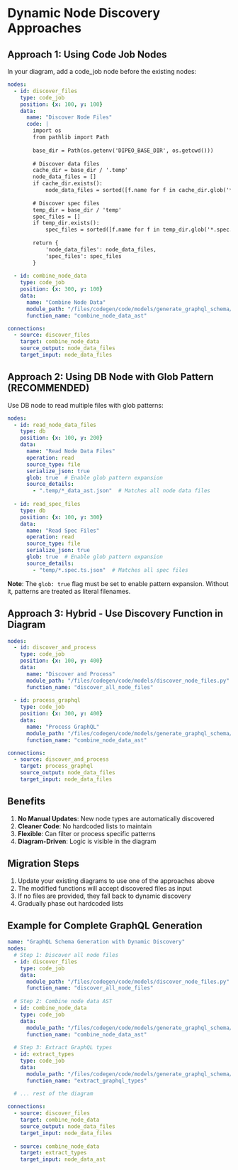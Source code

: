 # Dynamic Node Discovery Approaches

## Approach 1: Using Code Job Nodes

In your diagram, add a code_job node before the existing nodes:

```yaml
nodes:
  - id: discover_files
    type: code_job
    position: {x: 100, y: 100}
    data:
      name: "Discover Node Files"
      code: |
        import os
        from pathlib import Path
        
        base_dir = Path(os.getenv('DIPEO_BASE_DIR', os.getcwd()))
        
        # Discover data files
        cache_dir = base_dir / '.temp'
        node_data_files = []
        if cache_dir.exists():
            node_data_files = sorted([f.name for f in cache_dir.glob('*_data_ast.json')])
        
        # Discover spec files
        temp_dir = base_dir / 'temp'
        spec_files = []
        if temp_dir.exists():
            spec_files = sorted([f.name for f in temp_dir.glob('*.spec.ts.json')])
        
        return {
            'node_data_files': node_data_files,
            'spec_files': spec_files
        }
  
  - id: combine_node_data
    type: code_job
    position: {x: 300, y: 100}
    data:
      name: "Combine Node Data"
      module_path: "/files/codegen/code/models/generate_graphql_schema/graphql_schema_generator.py"
      function_name: "combine_node_data_ast"

connections:
  - source: discover_files
    target: combine_node_data
    source_output: node_data_files
    target_input: node_data_files
```

## Approach 2: Using DB Node with Glob Pattern (RECOMMENDED)

Use DB node to read multiple files with glob patterns:

```yaml
nodes:
  - id: read_node_data_files
    type: db
    position: {x: 100, y: 200}
    data:
      name: "Read Node Data Files"
      operation: read
      source_type: file
      serialize_json: true
      glob: true  # Enable glob pattern expansion
      source_details:
        - ".temp/*_data_ast.json"  # Matches all node data files
  
  - id: read_spec_files
    type: db
    position: {x: 100, y: 300}
    data:
      name: "Read Spec Files"
      operation: read
      source_type: file
      serialize_json: true
      glob: true  # Enable glob pattern expansion
      source_details:
        - "temp/*.spec.ts.json"  # Matches all spec files
```

**Note**: The `glob: true` flag must be set to enable pattern expansion. Without it, patterns are treated as literal filenames.

## Approach 3: Hybrid - Use Discovery Function in Diagram

```yaml
nodes:
  - id: discover_and_process
    type: code_job
    position: {x: 100, y: 400}
    data:
      name: "Discover and Process"
      module_path: "/files/codegen/code/models/discover_node_files.py"
      function_name: "discover_all_node_files"
  
  - id: process_graphql
    type: code_job
    position: {x: 300, y: 400}
    data:
      name: "Process GraphQL"
      module_path: "/files/codegen/code/models/generate_graphql_schema/graphql_schema_generator.py"
      function_name: "combine_node_data_ast"

connections:
  - source: discover_and_process
    target: process_graphql
    source_output: node_data_files
    target_input: node_data_files
```

## Benefits

1. **No Manual Updates**: New node types are automatically discovered
2. **Cleaner Code**: No hardcoded lists to maintain
3. **Flexible**: Can filter or process specific patterns
4. **Diagram-Driven**: Logic is visible in the diagram

## Migration Steps

1. Update your existing diagrams to use one of the approaches above
2. The modified functions will accept discovered files as input
3. If no files are provided, they fall back to dynamic discovery
4. Gradually phase out hardcoded lists

## Example for Complete GraphQL Generation

```yaml
name: "GraphQL Schema Generation with Dynamic Discovery"
nodes:
  # Step 1: Discover all node files
  - id: discover_files
    type: code_job
    data:
      module_path: "/files/codegen/code/models/discover_node_files.py"
      function_name: "discover_all_node_files"
  
  # Step 2: Combine node data AST
  - id: combine_node_data
    type: code_job
    data:
      module_path: "/files/codegen/code/models/generate_graphql_schema/graphql_schema_generator.py"
      function_name: "combine_node_data_ast"
  
  # Step 3: Extract GraphQL types
  - id: extract_types
    type: code_job
    data:
      module_path: "/files/codegen/code/models/generate_graphql_schema/graphql_schema_generator.py"
      function_name: "extract_graphql_types"
  
  # ... rest of the diagram

connections:
  - source: discover_files
    target: combine_node_data
    source_output: node_data_files
    target_input: node_data_files
  
  - source: combine_node_data
    target: extract_types
    target_input: node_data_ast
```